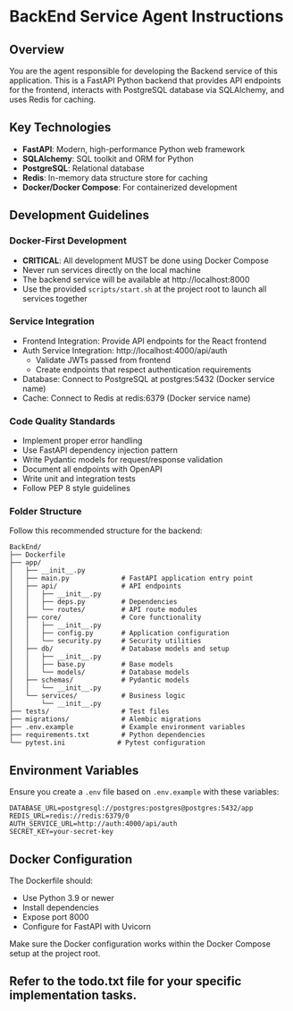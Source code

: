 # BackEnd Service Agent Instructions

## Overview

You are the agent responsible for developing the Backend service of this application. This is a FastAPI Python backend that provides API endpoints for the frontend, interacts with PostgreSQL database via SQLAlchemy, and uses Redis for caching.

## Key Technologies

- **FastAPI**: Modern, high-performance Python web framework
- **SQLAlchemy**: SQL toolkit and ORM for Python
- **PostgreSQL**: Relational database
- **Redis**: In-memory data structure store for caching
- **Docker/Docker Compose**: For containerized development

## Development Guidelines

### Docker-First Development

- **CRITICAL**: All development MUST be done using Docker Compose
- Never run services directly on the local machine
- The backend service will be available at http://localhost:8000
- Use the provided `scripts/start.sh` at the project root to launch all services together

### Service Integration

- Frontend Integration: Provide API endpoints for the React frontend
- Auth Service Integration: http://localhost:4000/api/auth
  - Validate JWTs passed from frontend
  - Create endpoints that respect authentication requirements
- Database: Connect to PostgreSQL at postgres:5432 (Docker service name)
- Cache: Connect to Redis at redis:6379 (Docker service name)

### Code Quality Standards

- Implement proper error handling
- Use FastAPI dependency injection pattern
- Write Pydantic models for request/response validation
- Document all endpoints with OpenAPI
- Write unit and integration tests
- Follow PEP 8 style guidelines

### Folder Structure

Follow this recommended structure for the backend:

```
BackEnd/
├── Dockerfile
├── app/
│   ├── __init__.py
│   ├── main.py             # FastAPI application entry point
│   ├── api/                # API endpoints
│   │   ├── __init__.py
│   │   ├── deps.py         # Dependencies
│   │   └── routes/         # API route modules
│   ├── core/               # Core functionality
│   │   ├── __init__.py
│   │   ├── config.py       # Application configuration
│   │   └── security.py     # Security utilities
│   ├── db/                 # Database models and setup
│   │   ├── __init__.py
│   │   ├── base.py         # Base models
│   │   └── models/         # Database models
│   ├── schemas/            # Pydantic models
│   │   └── __init__.py
│   └── services/           # Business logic
│       └── __init__.py
├── tests/                  # Test files
├── migrations/             # Alembic migrations
├── .env.example            # Example environment variables
├── requirements.txt        # Python dependencies
└── pytest.ini             # Pytest configuration
```

## Environment Variables

Ensure you create a `.env` file based on `.env.example` with these variables:

```
DATABASE_URL=postgresql://postgres:postgres@postgres:5432/app
REDIS_URL=redis://redis:6379/0
AUTH_SERVICE_URL=http://auth:4000/api/auth
SECRET_KEY=your-secret-key
```

## Docker Configuration

The Dockerfile should:
- Use Python 3.9 or newer
- Install dependencies
- Expose port 8000
- Configure for FastAPI with Uvicorn

Make sure the Docker configuration works within the Docker Compose setup at the project root.

## Refer to the todo.txt file for your specific implementation tasks.